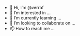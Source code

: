 - 👋 Hi, I’m @verraf
- 👀 I’m interested in ...
- 🌱 I’m currently learning ...
- 💞️ I’m looking to collaborate on ...
- 📫 How to reach me ...

<!---
verraf/verraf is a ✨ special ✨ repository because its `README.md` (this file) appears on your GitHub profile.
You can click the Preview link to take a look at your changes.
--->
